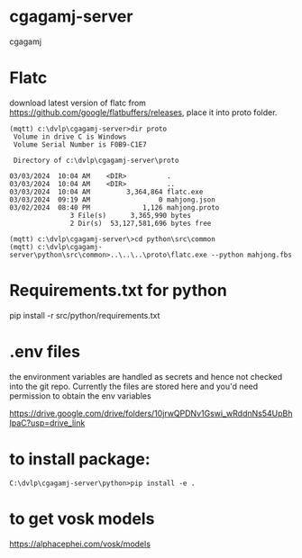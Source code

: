 # cgagamj-server
cgagamj

# Flatc 

download latest version of flatc from https://github.com/google/flatbuffers/releases, place it into proto folder.

```
(mqtt) c:\dvlp\cgagamj-server>dir proto
 Volume in drive C is Windows
 Volume Serial Number is F0B9-C1E7

 Directory of c:\dvlp\cgagamj-server\proto

03/03/2024  10:04 AM    <DIR>          .
03/03/2024  10:04 AM    <DIR>          ..
03/03/2024  10:04 AM         3,364,864 flatc.exe
03/03/2024  09:19 AM                 0 mahjong.json
03/02/2024  08:40 PM             1,126 mahjong.proto
               3 File(s)      3,365,990 bytes
               2 Dir(s)  53,127,581,696 bytes free
```

```
(mqtt) c:\dvlp\cgagamj-server\>cd python\src\common
(mqtt) c:\dvlp\cgagamj-server\python\src\common>..\..\..\proto\flatc.exe --python mahjong.fbs
```

# Requirements.txt for python 

pip install -r src/python/requirements.txt 


# .env files 

the environment variables are handled as secrets and hence not checked into the git repo.   Currently the files are stored here and you'd need permission to obtain the env variables 

https://drive.google.com/drive/folders/10jrwQPDNv1Gswi_wRddnNs54UpBhIpaC?usp=drive_link


# to install package:

```
C:\dvlp\cgagamj-server\python>pip install -e .
```

# to get vosk models 

https://alphacephei.com/vosk/models